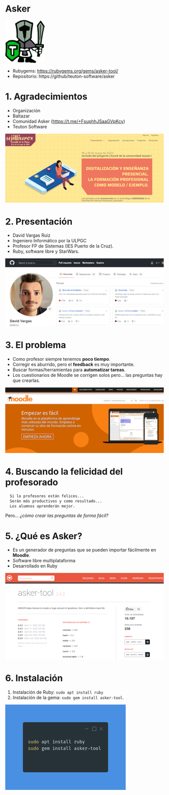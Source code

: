 
# Asker

![](images/logo.png)

* Rubygems: https://rubygems.org/gems/asker-tool/
* Repositorio: https://github/teuton-software/asker

# 1. Agradecimientos

* Organización
* Baltazar
* Comunidad Asker (https://t.me/+FsuphhJSaaGVpKcv)
* Teuton Software

![](images/ujilliurex.png)

# 2. Presentación

* David Vargas Ruiz
* Ingeniero Informático por la ULPGC
* Profesor FP de Sistemas (IES Puerto de la Cruz).
* Ruby, software libre y StarWars.

![](images/presentacion.png)

# 3. El problema

* Como profesor siempre tenemos **poco tiempo**.
* Corregir es aburrido, pero el **feedback** es muy importante.
* Buscar formas/herramientas para **automatizar tareas**.
* Los cuestionarios de Moodle se corrigen solos pero... las preguntas hay que crearlas.

![](images/moodle.png)

# 4. Buscando la felicidad del profesorado

```
  Si lo profesores están felices...
  Serán más productivos y como resultado...
  Los alumnos aprenderán mejor.
```

Pero... _¿cómo crear las preguntas de forma fácil?_

# 5. ¿Qué es Asker?

* Es un generador de preguntas que se pueden importar fácilmente en **Moodle**.
* Software libre multiplataforma
* Desarrollado en Ruby

![](images/rubygems.png)

# 6. Instalación

1. Instalación de Ruby: `sudo apt install ruby`
2. Instalación de la gema: `sudo gem install asker-tool`.

![](images/instalar.png)
